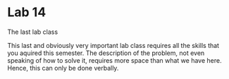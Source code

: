 # Lab 14
The last lab class

This last and obviously very important lab class requires all the skills that you aquired this semester. The description of the problem, not even speaking of how to solve it, requires more space than what we have here. Hence, this can only be done verbally. 
